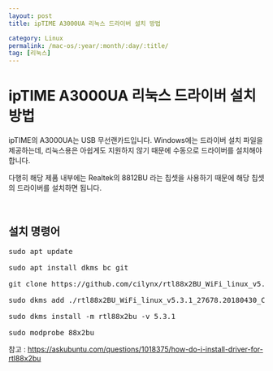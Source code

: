 ```yaml
---
layout: post
title: ipTIME A3000UA 리눅스 드라이버 설치 방법 

category: Linux
permalink: /mac-os/:year/:month/:day/:title/
tag: [리눅스]
---
```

# ipTIME A3000UA 리눅스 드라이버 설치 방법 

ipTIME의 A3000UA는 USB 무선랜카드입니다. Windows에는 드라이버 설치 파일을 제공하는데, 리눅스용은 아쉽게도 지원하지 않기 때문에 수동으로 드라이버를 설치해야 합니다.

다행히 해당 제품 내부에는 Realtek의 8812BU 라는 칩셋을 사용하기 때문에 해당 칩셋의 드라이버를 설치하면 됩니다.

<br>

## 설치 명령어

<pre class="prettyprint">
sudo apt update

sudo apt install dkms bc git

git clone https://github.com/cilynx/rtl88x2BU_WiFi_linux_v5.3.1_27678.20180430_COEX20180427-5959

sudo dkms add ./rtl88x2BU_WiFi_linux_v5.3.1_27678.20180430_COEX20180427-5959

sudo dkms install -m rtl88x2bu -v 5.3.1

sudo modprobe 88x2bu
</pre>

참고 : https://askubuntu.com/questions/1018375/how-do-i-install-driver-for-rtl88x2bu